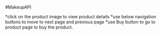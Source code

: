 #MakeupAPI

*click on the product image to view product details
*use below navigation buttons to move to next page and previous page
*use Buy button to go to product page to buy the product.


